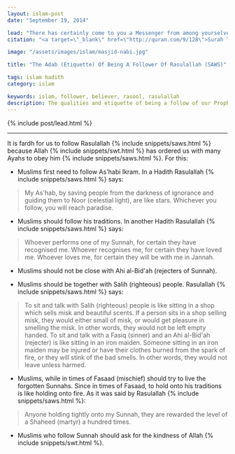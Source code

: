 ```yaml
---
layout: islam-post
date: "September 19, 2014"

lead: "There has certainly come to you a Messenger from among yourselves. Grievous to him is what you suffer; [he is] concerned over you and to the believers is kind and merciful."
citation: "<a target=\"_blank\" href=\"http://quran.com/9/128\">Surah Tawba, Ayah 128</a>"

image: "/assets/images/islam/masjid-nabi.jpg"

title: "The Adab (Etiquette) Of Being A Follower Of Rasulallah (SAWS)"

tags: islam hadith
category: islam

keywords: islam, follower, believer, rasool, rasulallah
description: The qualities and etiquette of being a follow of our Prophet (SAWS)
---
```


<!--more-->

{% include post/lead.html %}

***

It is fardh for us to follow Rasulallah {% include snippets/saws.html %} because Allah {% include snippets/swt.html %} has ordered us with many Ayahs to obey him {% include snippets/saws.html %}. For this:

* Muslims first need to follow As'habi Ikram. In a Hadith Rasulallah {% include snippets/saws.html %} says:
> My As'hab, by saving people from the darkness of ignorance and guiding them to Noor (celestial light), are like stars. Whichever you follow, you will reach paradise.

* Muslims should follow his traditions. In another Hadith Rasulallah {% include snippets/saws.html %} says:
> Whoever performs one of my Sunnah, for certain they have recognised me. Whoever recognises me, for certain they have loved me. Whoever loves me, for certain they will be with me in Jannah.

* Muslims should not be close with Ahi al-Bid'ah (rejecters of Sunnah).

* Muslims should be together with Salih (righteous) people. Rasulallah {% include snippets/saws.html %} says:
> To sit and talk with Salih (righteous) people is like sitting in a shop which sells misk and beautiful scents. If a person sits in a shop selling misk, they would either small of misk, or would get pleasure in smelling the misk. In other words, they would not be left empty handed. To sit and talk with a Fasiq (sinner) and an Ahi al-Bid'ah (rejecter) is like sitting in an iron maiden. Someone sitting in an iron maiden may be injured or have their clothes burned from the spark of fire, or they will stink of the bad smells. In other words, they would not leave unless harmed.

* Muslims, while in times of Fasaad (mischief) should try to live the forgotten Sunnahs. Since in times of Fasaad, to hold onto his traditions is like holding onto fire. As it was said by Rasulallah {% include snippets/saws.html %}:
> Anyone holding tightly onto my Sunnah, they are rewarded the level of a Shaheed (martyr) a hundred times.

* Muslims who follow Sunnah should ask for the kindness of Allah {% include snippets/swt.html %}.
